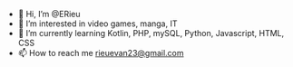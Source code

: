 - 👋 Hi, I’m @ERieu
- 👀 I’m interested in video games, manga, IT
- 🌱 I’m currently learning Kotlin, PHP, mySQL, Python, Javascript, HTML, CSS
- 📫 How to reach me rieuevan23@gmail.com
<!---
ERieu/ERieu is a ✨ special ✨ repository because its `README.md` (this file) appears on your GitHub profile.
You can click the Preview link to take a look at your changes.
--->
